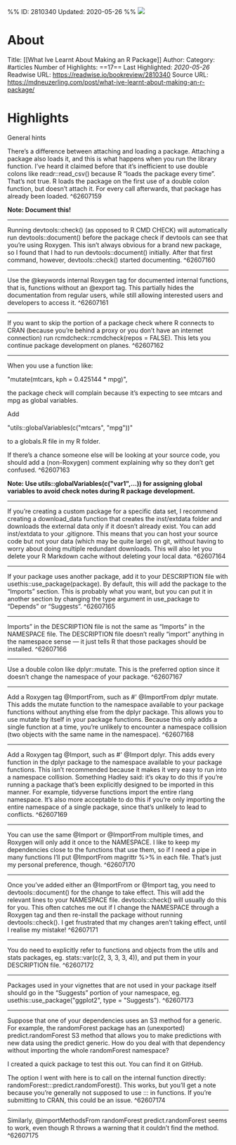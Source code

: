 %%
ID: 2810340
Updated: 2020-05-26
%%
![](https://readwise-assets.s3.amazonaws.com/static/images/article0.00998d930354.png)

# About
Title: [[What Ive Learnt About Making an R Package]]
Author: 
Category: #articles
Number of Highlights: ==17==
Last Highlighted: *2020-05-26*
Readwise URL: https://readwise.io/bookreview/2810340
Source URL: https://mdneuzerling.com/post/what-ive-learnt-about-making-an-r-package/


# Highlights 
General hints

There’s a difference between attaching and loading a package. Attaching a package also loads it, and this is what happens when you run the library function.
I’ve heard it claimed before that it’s inefficient to use double colons like readr::read_csv() because R “loads the package every time”. That’s not true. R loads the package on the first use of a double colon function, but doesn’t attach it. For every call afterwards, that package has already been loaded.  ^62607159

**Note: Document this!**

---

Running devtools::check() (as opposed to R CMD CHECK) will automatically run devtools::document() before the package check if devtools can see that you’re using Roxygen. This isn’t always obvious for a brand new package, so I found that I had to run devtools::document() initially. After that first command, however, devtools::check() started documenting.  ^62607160

---

Use the @keywords internal Roxygen tag for documented internal functions, that is, functions without an @export tag. This partially hides the documentation from regular users, while still allowing interested users and developers to access it.  ^62607161

---

If you want to skip the portion of a package check where R connects to CRAN (because you’re behind a proxy or you don’t have an internet connection) run rcmdcheck::rcmdcheck(repos = FALSE). This lets you continue package development on planes.  ^62607162

---

When you use a function like:

"mutate(mtcars, kph = 0.425144 * mpg)",

the package check will complain because it’s expecting to see mtcars and mpg as global variables.

Add

"utils::globalVariables(c("mtcars", "mpg"))"

to a globals.R file in my R folder.

If there’s a chance someone else will be looking at your source code, you should add a (non-Roxygen) comment explaining why so they don’t get confused.  ^62607163

**Note: Use utils::globalVariables(c("var1",...)) for assigning global variables to avoid check notes during R package development.**

---

If you’re creating a custom package for a specific data set, I recommend creating a download_data function that creates the inst/extdata folder and downloads the external data only if it doesn’t already exist. You can add inst/extdata to your .gitignore. This means that you can host your source code but not your data (which may be quite large) on git, without having to worry about doing multiple redundant downloads. This will also let you delete your R Markdown cache without deleting your local data.  ^62607164

---

If your package uses another package, add it to your DESCRIPTION file with usethis::use_package(package). By default, this will add the package to the “Imports” section. This is probably what you want, but you can put it in another section by changing the type argument in use_package to “Depends” or “Suggests”.  ^62607165

---

Imports” in the DESCRIPTION file is not the same as “Imports” in the NAMESPACE file. The DESCRIPTION file doesn’t really “import” anything in the namespace sense — it just tells R that those packages should be installed.  ^62607166

---

Use a double colon like dplyr::mutate. This is the preferred option since it doesn’t change the namespace of your package.  ^62607167

---

Add a Roxygen tag @ImportFrom, such as #' @ImportFrom dplyr mutate. This adds the mutate function to the namespace available to your package functions without anything else from the dplyr package. This allows you to use mutate by itself in your package functions. Because this only adds a single function at a time, you’re unlikely to encounter a namespace collision (two objects with the same name in the namespace).  ^62607168

---

Add a Roxygen tag @Import, such as #' @Import dplyr. This adds every function in the dplyr package to the namespace available to your package functions. This isn’t recommended because it makes it very easy to run into a namespace collision.
Something Hadley said: it’s okay to do this if you’re running a package that’s been explicitly designed to be imported in this manner. For example, tidyverse functions import the entire rlang namespace. It’s also more acceptable to do this if you’re only importing the entire namespace of a single package, since that’s unlikely to lead to conflicts.  ^62607169

---

You can use the same @Import or @ImportFrom multiple times, and Roxygen will only add it once to the NAMESPACE. I like to keep my dependencies close to the functions that use them, so if I need a pipe in many functions I’ll put @ImportFrom magrittr %>% in each file. That’s just my personal preference, though.  ^62607170

---

Once you’ve added either an @ImportFrom or @Import tag, you need to devtools::document() for the change to take effect. This will add the relevant lines to your NAMESPACE file. devtools::check() will usually do this for you.
This often catches me out if I change the NAMESPACE through a Roxygen tag and then re-install the package without running devtools::check(). I get frustrated that my changes aren’t taking effect, until I realise my mistake!  ^62607171

---

You do need to explicitly refer to functions and objects from the utils and stats packages, eg. stats::var(c(2, 3, 3, 3, 4)), and put them in your DESCRIPTION file.  ^62607172

---

Packages used in your vignettes that are not used in your package itself should go in the “Suggests” portion of your namespace, eg. usethis::use_package("ggplot2", type = "Suggests").  ^62607173

---

Suppose that one of your dependencies uses an S3 method for a generic. For example, the randomForest package has an (unexported) predict.randomForest S3 method that allows you to make predictions with new data using the predict generic. How do you deal with that dependency without importing the whole randomForest namespace?

I created a quick package to test this out. You can find it on GitHub.

The option I went with here is to call on the internal function directly: randomForest:::predict.randomForest(). This works, but you’ll get a note because you’re generally not supposed to use ::: in functions. If you’re submitting to CRAN, this could be an issue.  ^62607174

---

Similarly, @importMethodsFrom randomForest predict.randomForest seems to work, even though R throws a warning that it couldn’t find the method.  ^62607175

